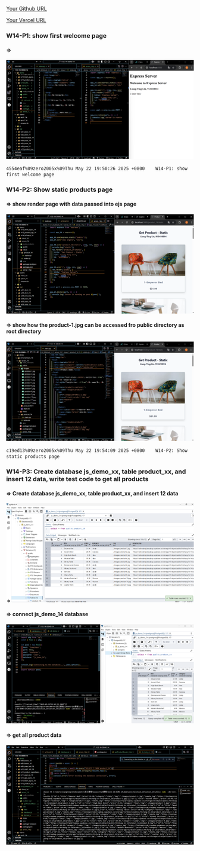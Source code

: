 [Your Github URL](https://github.com/zero2005x/1132-1N-DEMO-14)

[Your Vercel URL](https://1132-1N-DEMO-14.vercel.app)

### W14-P1: show first welcome page

#### =>

![](w14-p1.png)

```
4554eaf%09zero2005x%09Thu May 22 19:50:26 2025 +0800    W14-P1: show first welcome page
```

### W14-P2: Show static products page

#### => show render page with data passed into ejs page

![](w14-p2-1.png)

#### => show how the product-1.jpg can be accessed fro public directory as root directory

![](w14-p2-2.png)

```
c19ed13%09zero2005x%09Thu May 22 19:54:09 2025 +0800    W14-P2: Show static products page
```

### W14-P3: Create database js_demo_xx, table product_xx, and insert 12 data, write test code to get all products

#### => Create database js_demo_xx, table product_xx, and insert 12 data

![](w14-p3-1.png)

#### => connect js_demo_14 database

![](w14-p3-2.png)

#### => get all product data

![](w14-p3-3.png)

```

```
